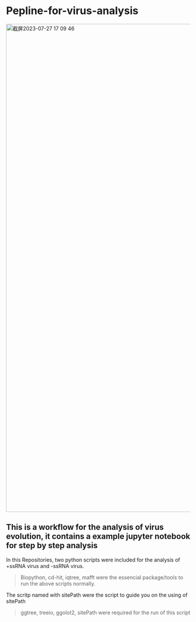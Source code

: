 # Pepline-for-virus-analysis
<img width="1332" alt="截屏2023-07-27 17 09 46" src="https://github.com/hyzhou1990/Pepline-for-virus-analysis/assets/45008860/bd2f1211-39fe-49b5-8f74-6b897dde665e">

## This is a workflow for the analysis of virus evolution, it contains a example jupyter notebook for step by step analysis

In this Repositories, two python scripts were included for the analysis of +ssRNA virus and -ssRNA virus.  
> Biopython, cd-hit, iqtree, mafft were the essencial package/tools to run the above scripts normally.    

The scritp named with sitePath were the script to guide you on the using of sitePath
> ggtree, treeio, ggolot2, sitePath were required for the run of this script
